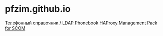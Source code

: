 # pfzim.github.io

[Телефонный справочник / LDAP Phonebook](https://github.com/pfzim/ldap-phonebook)
[HAProxy Management Pack for SCOM](https://github.com/pfzim/HAProxyMP)
